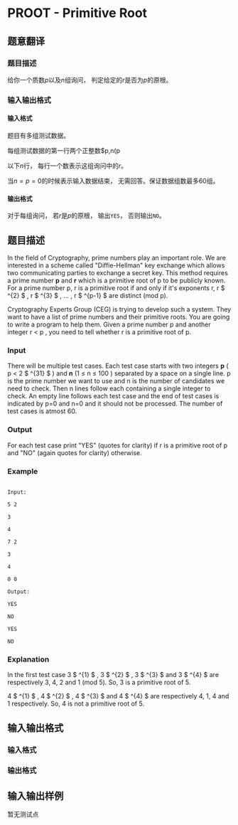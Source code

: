 # PROOT - Primitive Root

## 题意翻译

### 题目描述

给你一个质数$p$以及$n$组询问， 判定给定的$r$是否为$p$的原根。

### 输入输出格式

#### 输入格式

题目有多组测试数据。

每组测试数据的第一行两个正整数$p,n(p

以下$n$行， 每行一个数表示这组询问中的$r$。

当$n=p=0$的时候表示输入数据结束， 无需回答。保证数据组数最多60组。

#### 输出格式

对于每组询问， 若$r$是$p$的原根， 输出`YES`， 否则输出`NO`。

## 题目描述

In the field of Cryptography, prime numbers play an important role. We are interested in a scheme called "Diffie-Hellman" key exchange which allows two communicating parties to exchange a secret key. This method requires a prime number **p** and **r** which is a primitive root of p to be publicly known. For a prime number p, r is a primitive root if and only if it's exponents r, r $ ^{2} $ , r $ ^{3} $ , ... , r $ ^{p-1} $ are distinct (mod p).

Cryptography Experts Group (CEG) is trying to develop such a system. They want to have a list of prime numbers and their primitive roots. You are going to write a program to help them. Given a prime number p and another integer r < p , you need to tell whether r is a primitive root of p.

### Input

There will be multiple test cases. Each test case starts with two integers **p** ( p < 2 $ ^{31} $ ) and **n** (1 ≤ n ≤ 100 ) separated by a space on a single line. p is the prime number we want to use and n is the number of candidates we need to check. Then n lines follow each containing a single integer to check. An empty line follows each test case and the end of test cases is indicated by p=0 and n=0 and it should not be processed. The number of test cases is atmost 60.

### Output

For each test case print "YES" (quotes for clarity) if r is a primitive root of p and "NO" (again quotes for clarity) otherwise.

### Example

```

Input:

5 2

3

4

7 2

3

4

0 0

Output:

YES

NO

YES

NO

```

### Explanation

In the first test case 3 $ ^{1} $ , 3 $ ^{2} $ , 3 $ ^{3} $ and 3 $ ^{4} $ are respectively 3, 4, 2 and 1 (mod 5). So, 3 is a primitive root of 5.

4 $ ^{1} $ , 4 $ ^{2} $ , 4 $ ^{3} $ and 4 $ ^{4} $ are respectively 4, 1, 4 and 1 respectively. So, 4 is not a primitive root of 5.

## 输入输出格式

### 输入格式

### 输出格式

## 输入输出样例

暂无测试点

